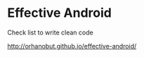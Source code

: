 Effective Android
=================

Check list to write clean code

http://orhanobut.github.io/effective-android/
